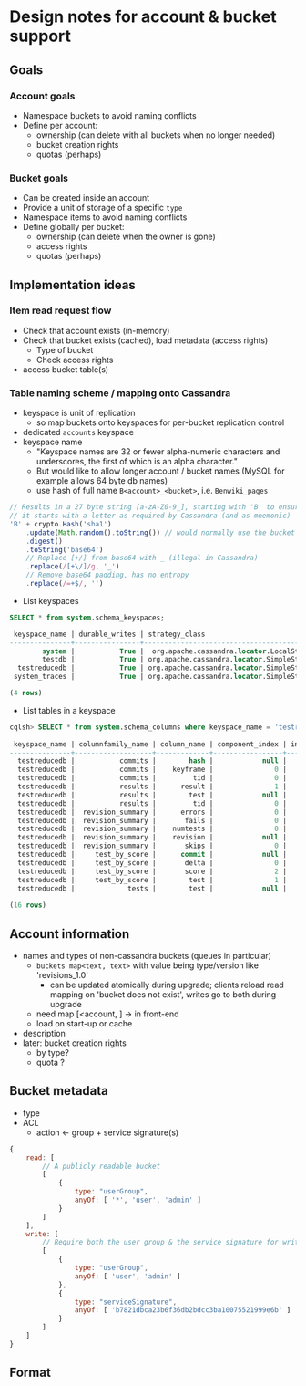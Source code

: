 # Design notes for account & bucket support

## Goals

### Account goals

- Namespace buckets to avoid naming conflicts
- Define per account:
    - ownership (can delete with all buckets when no longer needed)
    - bucket creation rights
    - quotas (perhaps)


### Bucket goals

- Can be created inside an account
- Provide a unit of storage of a specific `type`
- Namespace items to avoid naming conflicts
- Define globally per bucket:
    - ownership (can delete when the owner is gone)
    - access rights
    - quotas (perhaps)

## Implementation ideas

### Item read request flow

- Check that account exists (in-memory)
- Check that bucket exists (cached), load metadata (access rights)
    - Type of bucket
    - Check access rights
- access bucket table(s)

### Table naming scheme / mapping onto Cassandra

- keyspace is unit of replication
    - so map buckets onto keyspaces for per-bucket replication control
- dedicated `accounts` keyspace
- keyspace name
    - "Keyspace names are 32 or fewer alpha-numeric characters and
      underscores, the first of which is an alpha character."
    - But would like to allow longer account / bucket names
      (MySQL for example allows 64 byte db names)
    - use hash of full name `B<account>_<bucket>`, i.e. `Benwiki_pages`
```javascript
// Results in a 27 byte string [a-zA-Z0-9_], starting with 'B' to ensure that
// it starts with a letter as required by Cassandra (and as mnemonic)
'B' + crypto.Hash('sha1')
    .update(Math.random().toString()) // would normally use the bucket path + version
    .digest()
    .toString('base64')
    // Replace [+/] from base64 with _ (illegal in Cassandra)
    .replace(/[+\/]/g, '_')
    // Remove base64 padding, has no entropy
    .replace(/=+$/, '')
```

- List keyspaces

```sql
SELECT * from system.schema_keyspaces;

 keyspace_name | durable_writes | strategy_class                              | strategy_options
---------------+----------------+---------------------------------------------+----------------------------
        system |           True |  org.apache.cassandra.locator.LocalStrategy |                         {}
        testdb |           True | org.apache.cassandra.locator.SimpleStrategy | {"replication_factor":"3"}
  testreducedb |           True | org.apache.cassandra.locator.SimpleStrategy | {"replication_factor":"3"}
 system_traces |           True | org.apache.cassandra.locator.SimpleStrategy | {"replication_factor":"1"}

(4 rows)
```

- List tables in a keyspace

```sql
cqlsh> SELECT * from system.schema_columns where keyspace_name = 'testreducedb';
                                                                                                                                                                                                    
 keyspace_name | columnfamily_name | column_name | component_index | index_name | index_options | index_type | type           | validator                                                           
---------------+-------------------+-------------+-----------------+------------+---------------+------------+----------------+----------------------------------------------                       
  testreducedb |           commits |        hash |            null |       null |          null |       null |  partition_key |    org.apache.cassandra.db.marshal.BytesType                        
  testreducedb |           commits |    keyframe |               0 |       null |          null |       null |        regular |  org.apache.cassandra.db.marshal.BooleanType                        
  testreducedb |           commits |         tid |               0 |       null |          null |       null |        regular | org.apache.cassandra.db.marshal.TimeUUIDType                        
  testreducedb |           results |      result |               1 |       null |          null |       null |        regular |     org.apache.cassandra.db.marshal.UTF8Type                        
  testreducedb |           results |        test |            null |       null |          null |       null |  partition_key |    org.apache.cassandra.db.marshal.BytesType                        
  testreducedb |           results |         tid |               0 |       null |          null |       null | clustering_key | org.apache.cassandra.db.marshal.TimeUUIDType                        
  testreducedb |  revision_summary |      errors |               0 |       null |          null |       null |        regular |    org.apache.cassandra.db.marshal.Int32Type                        
  testreducedb |  revision_summary |       fails |               0 |       null |          null |       null |        regular |    org.apache.cassandra.db.marshal.Int32Type                        
  testreducedb |  revision_summary |    numtests |               0 |       null |          null |       null |        regular |    org.apache.cassandra.db.marshal.Int32Type                        
  testreducedb |  revision_summary |    revision |            null |       null |          null |       null |  partition_key |    org.apache.cassandra.db.marshal.BytesType                        
  testreducedb |  revision_summary |       skips |               0 |       null |          null |       null |        regular |    org.apache.cassandra.db.marshal.Int32Type                        
  testreducedb |     test_by_score |      commit |            null |       null |          null |       null |  partition_key |    org.apache.cassandra.db.marshal.BytesType                        
  testreducedb |     test_by_score |       delta |               0 |       null |          null |       null | clustering_key |    org.apache.cassandra.db.marshal.Int32Type                        
  testreducedb |     test_by_score |       score |               2 |       null |          null |       null |        regular |    org.apache.cassandra.db.marshal.Int32Type                        
  testreducedb |     test_by_score |        test |               1 |       null |          null |       null | clustering_key |    org.apache.cassandra.db.marshal.BytesType                        
  testreducedb |             tests |        test |            null |       null |          null |       null |  partition_key |    org.apache.cassandra.db.marshal.BytesType                        
                                                                                                                                                                                                    
(16 rows)
```

## Account information

- names and types of non-cassandra buckets (queues in particular)
    - `buckets map<text, text>` with value being type/version like 'revisions_1.0'
        - can be updated atomically during upgrade; clients reload read
          mapping on 'bucket does not exist', writes go to both during upgrade
    - need map [<account, <bucket name>] -> <type> in front-end
    - load on start-up or cache
- description
- later: bucket creation rights
    - by type?
    - quota ?

## Bucket metadata

- type
- ACL
    - action <- group + service signature(s)
```javascript
{
    read: [
        // A publicly readable bucket
        [
            {
                type: "userGroup",
                anyOf: [ '*', 'user', 'admin' ]
            }
        ]
    ],
    write: [
        // Require both the user group & the service signature for writes
        [
            {
                type: "userGroup",
                anyOf: [ 'user', 'admin' ]
            },
            {
                type: "serviceSignature",
                anyOf: [ 'b7821dbca23b6f36db2bdcc3ba10075521999e6b' ]
            }
        ]
    ]
}
```

## Format
